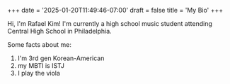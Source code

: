 +++
date = '2025-01-20T11:49:46-07:00'
draft = false
title = 'My Bio'
+++

Hi, I'm Rafael Kim! I'm currently a high school music student attending Central High School in Philadelphia.

Some facts about me:

1. I'm 3rd gen Korean-American
2. my MBTI is ISTJ
3. I play the viola